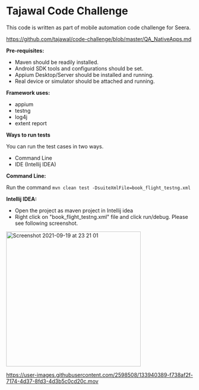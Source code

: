 # Tajawal Code Challenge

This code is written as part of mobile automation code challenge for Seera.

https://github.com/tajawal/code-challenge/blob/master/QA_NativeApps.md

<b>Pre-requisites:</b>

* Maven should be readily installed.
* Android SDK tools and configurations should be set.
* Appium Desktop/Server should be installed and running.
* Real device or simulator should be attached and running.

<b>Framework uses:</b>

* appium
* testng
* log4j
* extent report

<b>Ways to run tests</b>

You can run the test cases in two ways.
* Command Line
* IDE (Intellij IDEA)

<b>Command Line:</b>

Run the command  `mvn clean test -DsuiteXmlFile=book_flight_testng.xml` 

  <b>Intellij IDEA:</b>
  * Open the project as maven project in Intellij idea
  * Right click on "book_flight_testng.xml" file and click run/debug. Please see following screenshot.
  
  <img width="362" alt="Screenshot 2021-09-19 at 23 21 01" src="https://user-images.githubusercontent.com/2598508/133940255-b2a4fc16-96b9-43b3-b223-79211ce93ea7.png">






https://user-images.githubusercontent.com/2598508/133940389-f738af2f-7174-4d37-8fd3-4d3b5c0cd20c.mov






